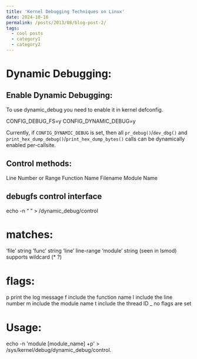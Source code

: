 ```yaml
---
title: 'Kernel Debugging Techniques on Linux'
date: 2024-10-16
permalink: /posts/2013/08/blog-post-2/
tags:
  - cool posts
  - category1
  - category2
---
```




# Dynamic Debugging:

## Enable Dynamic Debugging:
To use dynamic_debug you need to enable it in kernel defconfig.

CONFIG_DEBUG_FS=y
CONFIG_DYNAMIC_DEBUG=y

Currently, if ``CONFIG_DYNAMIC_DEBUG`` is set, then all ``pr_debug()``/``dev_dbg()`` and ``print_hex_dump_debug()``/``print_hex_dump_bytes()`` calls can be dynamically enabled per-callsite.

## Control methods:
Line Number or Range
Function Name
Filename
Module Name
## debugfs control interface
echo -n “<matches> <ops><flags>” > <debugfs>/dynamic_debug/control
# matches:
‘file’ string
‘func’ string
‘line’ line-range
‘module’ string (seen in lsmod)
supports wildcard (* ?)
# flags:
p print the log message
f include the function name
l include the line number
m include the module name
t include the thread ID
_ no flags are set
# Usage: 
echo -n 'module [module_name] +p' > /sys/kernel/debug/dynamic_debug/control.
